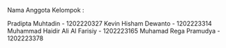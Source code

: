 Nama Anggota Kelompok :

Pradipta Muhtadin - 1202220327 
Kevin Hisham Dewanto - 1202223314 
Muhammad Haidir Ali Al Farisiy - 1202223165 
Muhamad Rega Pramudya - 1202223378